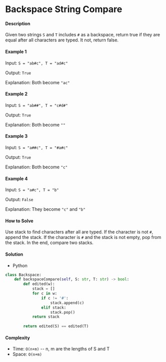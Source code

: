 # Backspace String Compare

#### Description

Given two strings `S` and `T` includes `#` as a backspace, return true if they are equal after all characters are typed. It not, return false.

#### Example 1
Input: `S = "ab#c", T = "ad#c"`

Output: `True`

Explanation: Both become `"ac"`

#### Example 2
Input: `S = "ab##", T = "c#d#"`

Output: `True`

Explanation: Both become `""`

#### Example 3
Input: `S = "a##c", T = "#a#c"`

Output: `True`

Explanation: Both become `"c"`

#### Example 4
Input: `S = "a#c", T = "b"`

Output: `False`

Explanation: They become `"c"` and `"b"`

#### How to Solve

Use stack to find characters after all are typed. If the character is not `#`, append the stack. If the character is `#` and the stack is not empty, pop from the stack. In the end, compare two stacks.

#### Solution
- Python

```python
class Backspace:
    def backspaceCompare(self, S: str, T: str) -> bool:
        def edited(w):
            stack = []
            for c in w:
                if c != '#':
                    stack.append(c)
                elif stack:
                    stack.pop()
            return stack
        
        return edited(S) == edited(T)
```

#### Complexity
- Time: `O(n+m)` -- n, m are the lengths of S and T
- Space: `O(n+m)`
